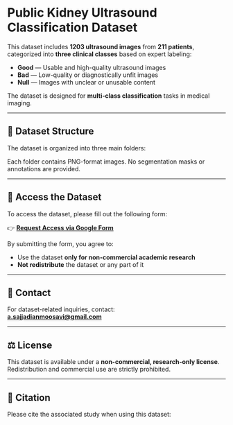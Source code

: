 # Public Kidney Ultrasound Classification Dataset

This dataset includes **1203 ultrasound images** from **211 patients**, categorized into **three clinical classes** based on expert labeling:

- **Good** — Usable and high-quality ultrasound images  
- **Bad** — Low-quality or diagnostically unfit images  
- **Null** — Images with unclear or unusable content  

The dataset is designed for **multi-class classification** tasks in medical imaging.

---

## 📁 Dataset Structure

The dataset is organized into three main folders:


Each folder contains PNG-format images. No segmentation masks or annotations are provided.

---

## 🔐 Access the Dataset

To access the dataset, please fill out the following form:

👉 [**Request Access via Google Form**](https://docs.google.com/forms/d/e/1FAIpQLSdTXvjk6nOW_DwZXU_QIluAZFbwrbw3Hb01FciGSnylJ0bsag/viewform?usp=dialog)

By submitting the form, you agree to:

- Use the dataset **only for non-commercial academic research**
- **Not redistribute** the dataset or any part of it

---

## 📩 Contact

For dataset-related inquiries, contact:  
**a.sajjadianmoosavi@gmail.com**

---

## ⚖️ License

This dataset is available under a **non-commercial, research-only license**. Redistribution and commercial use are strictly prohibited.

---

## 📝 Citation

Please cite the associated study when using this dataset:  
> 

